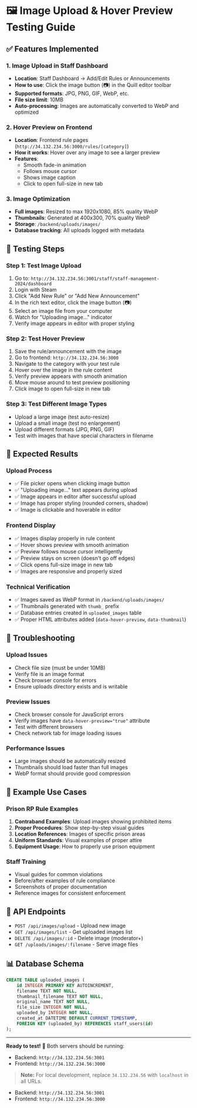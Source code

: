 # 🖼️ Image Upload & Hover Preview Testing Guide

## ✅ **Features Implemented**

### **1. Image Upload in Staff Dashboard**
- **Location**: Staff Dashboard → Add/Edit Rules or Announcements
- **How to use**: Click the image button (📷) in the Quill editor toolbar
- **Supported formats**: JPG, PNG, GIF, WebP, etc.
- **File size limit**: 10MB
- **Auto-processing**: Images are automatically converted to WebP and optimized

### **2. Hover Preview on Frontend**
- **Location**: Frontend rule pages (`http://34.132.234.56:3000/rules/[category]`)
- **How it works**: Hover over any image to see a larger preview
- **Features**: 
  - Smooth fade-in animation
  - Follows mouse cursor
  - Shows image caption
  - Click to open full-size in new tab

### **3. Image Optimization**
- **Full images**: Resized to max 1920x1080, 85% quality WebP
- **Thumbnails**: Generated at 400x300, 70% quality WebP
- **Storage**: `/backend/uploads/images/`
- **Database tracking**: All uploads logged with metadata

## 🧪 **Testing Steps**

### **Step 1: Test Image Upload**
1. Go to: `http://34.132.234.56:3001/staff/staff-management-2024/dashboard`
2. Login with Steam
3. Click "Add New Rule" or "Add New Announcement"
4. In the rich text editor, click the image button (📷)
5. Select an image file from your computer
6. Watch for "Uploading image..." indicator
7. Verify image appears in editor with proper styling

### **Step 2: Test Hover Preview**
1. Save the rule/announcement with the image
2. Go to frontend: `http://34.132.234.56:3000`
3. Navigate to the category with your test rule
4. Hover over the image in the rule content
5. Verify preview appears with smooth animation
6. Move mouse around to test preview positioning
7. Click image to open full-size in new tab

### **Step 3: Test Different Image Types**
- Upload a large image (test auto-resize)
- Upload a small image (test no enlargement)
- Upload different formats (JPG, PNG, GIF)
- Test with images that have special characters in filename

## 🎯 **Expected Results**

### **Upload Process**
- ✅ File picker opens when clicking image button
- ✅ "Uploading image..." text appears during upload
- ✅ Image appears in editor after successful upload
- ✅ Image has proper styling (rounded corners, shadow)
- ✅ Image is clickable and hoverable in editor

### **Frontend Display**
- ✅ Images display properly in rule content
- ✅ Hover shows preview with smooth animation
- ✅ Preview follows mouse cursor intelligently
- ✅ Preview stays on screen (doesn't go off edges)
- ✅ Click opens full-size image in new tab
- ✅ Images are responsive and properly sized

### **Technical Verification**
- ✅ Images saved as WebP format in `/backend/uploads/images/`
- ✅ Thumbnails generated with `thumb_` prefix
- ✅ Database entries created in `uploaded_images` table
- ✅ Proper HTML attributes added (`data-hover-preview`, `data-thumbnail`)

## 🚨 **Troubleshooting**

### **Upload Issues**
- Check file size (must be under 10MB)
- Verify file is an image format
- Check browser console for errors
- Ensure uploads directory exists and is writable

### **Preview Issues**
- Check browser console for JavaScript errors
- Verify images have `data-hover-preview="true"` attribute
- Test with different browsers
- Check network tab for image loading issues

### **Performance Issues**
- Large images should be automatically resized
- Thumbnails should load faster than full images
- WebP format should provide good compression

## 📝 **Example Use Cases**

### **Prison RP Rule Examples**
1. **Contraband Examples**: Upload images showing prohibited items
2. **Proper Procedures**: Show step-by-step visual guides
3. **Location References**: Images of specific prison areas
4. **Uniform Standards**: Visual examples of proper attire
5. **Equipment Usage**: How to properly use prison equipment

### **Staff Training**
- Visual guides for common violations
- Before/after examples of rule compliance
- Screenshots of proper documentation
- Reference images for consistent enforcement

## 🔧 **API Endpoints**

- `POST /api/images/upload` - Upload new image
- `GET /api/images/list` - Get uploaded images list
- `DELETE /api/images/:id` - Delete image (moderator+)
- `GET /uploads/images/:filename` - Serve image files

## 📊 **Database Schema**

```sql
CREATE TABLE uploaded_images (
    id INTEGER PRIMARY KEY AUTOINCREMENT,
    filename TEXT NOT NULL,
    thumbnail_filename TEXT NOT NULL,
    original_name TEXT NOT NULL,
    file_size INTEGER NOT NULL,
    uploaded_by INTEGER NOT NULL,
    created_at DATETIME DEFAULT CURRENT_TIMESTAMP,
    FOREIGN KEY (uploaded_by) REFERENCES staff_users(id)
);
```

---

**Ready to test!** 🚀 Both servers should be running:
- Backend: `http://34.132.234.56:3001`
- Frontend: `http://34.132.234.56:3000`

> **Note:** For local development, replace `34.132.234.56` with `localhost` in all URLs.
- Backend: `http://34.132.234.56:3001`
- Frontend: `http://34.132.234.56:3000` 